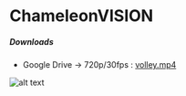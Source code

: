 # ChameleonVISION

##### Downloads
- Google Drive -> 720p/30fps : [volley.mp4](https://drive.google.com/file/d/1xE1wxzfqChNJuzgOf0m9t0N8LsO0VWG4/view?usp=sharing)

![alt text](https://github.com/GuyChriqui/ChameleonVISION/blob/master/assets/Logo.png)
